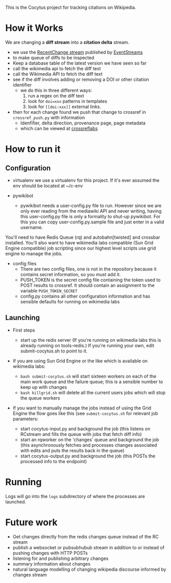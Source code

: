 This is the Cocytus project for tracking citations on Wikipedia.

# How it Works

We are changing a __diff stream__ into a __citation delta__ stream.

+ we use the [RecentChange stream](https://www.mediawiki.org/wiki/Manual:RCFeed) published by [EventStreams](https://wikitech.wikimedia.org/wiki/EventStreams)
+ to make queue of diffs to be inspected
+ Keep a database table of the latest version we have seen so far
+ call the wikimedia api to fetch the diff text
+ call the Wikimedia API to fetch the diff text
+ see if the diff involves adding or removing a DOI or other citation identifier
  + we do this in three different ways:
	1. run a regex on the diff text
	1. look for `doi=xxx` patterns in templates
	1. look for `[[doi:xxx]]` external links.
+ then for each change found we push that change to crossref in `crossref_push.py` with information
    + Idenfifier, delta direction, provenance page, page metadata
    + which can be viewed at [crossreflabs](http://events.labs.crossref.org/events/types/WikipediaCitation)

# How to run it

## Configuration

+ virtualenv
  we use a virtualenv for this project. If it's ever assumed the env should be located at ~/c-env

+ pywikibot
  + pywikibot needs a user-config.py file to run. However since we are only ever reading from the mediawiki API and never writing, having this user-config.py file is only a formality to shut-up pywikibot. For this you can copy user-config.py.sample file and just enter in a valid username.

You'll need to have Redis Queue (rq) and autobahn[twisted] and crossbar installed.
You'll also want to have wikimedia labs compatible (Sun Grid Engine compatible) job scripting
since our highest level scripts use grid engine to manage the jobs.

+ config files
  + There are two config files, one is not in the repository because it contains secret information, so you must add it.
  + PUSH_TOKEN is the secret config file containing the token used to POST results to crossref. It should contain an assignment to the variable `PUSH_TOKEN_SECRET`
  + config.py contains all other configuration information and has sensible defaults for running on wikimedia labs

## Launching

+ First steps
  + start up the redis server (If you're running on wikimedia labs this is already running on tools-redis.) If you're running your own, edit submit-cocytus.sh to point to it.

+ If you are using Sun Grid Engine or the like which is available on wikimedia labs:
  + `bash submit-cocytus.sh` will start sixteen workers on each of the main work queue and the failure queue; this is a sensible number to keep up with changes
  + `bash killgrid.sh` will delete all the current users jobs which will stop the queue workers

+ If you want to manually manage the jobs instead of using the Grid Engine the flow goes like this (see `submit-cocytus.sh` for relevant job parameters:
  + start cocytus-input.py and background the job (this listens on RCstream and fills the queue with jobs that fetch diff info)
  + start an rqworker on the 'changes' queue and background the job (this asynchronously fetches and processes changes associated with edits and puts the results back in the queue)
  + start cocytus-output.py and background the job (this POSTs the processed info to the endpoint)

# Running

Logs will go into the `logs` subdirectory of where the processes are launched.

# Future work
+ Get changes directly from the redis changes queue instead of the RC stream
+ publish a websocket or pubsubhubub stream in addition to or instead of pushing changes with HTTP POSTs
+ listening for and publishing arbitrary changes
+ summary information about changes
+ natural language modelling of changing wikipedia discourse informed by changes stream
